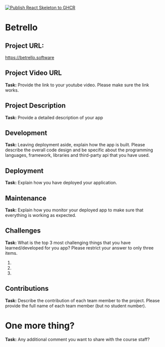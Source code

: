 [![Publish React Skeleton to GHCR](https://github.com/UTSCC09/project-arceus/actions/workflows/build.yaml/badge.svg)](https://github.com/UTSCC09/project-arceus/actions/workflows/build.yaml)

# Betrello

## Project URL:

https://betrello.software

## Project Video URL 

**Task:** Provide the link to your youtube video. Please make sure the link works. 

## Project Description

**Task:** Provide a detailed description of your app

## Development

**Task:** Leaving deployment aside, explain how the app is built. Please describe the overall code design and be specific about the programming languages, framework, libraries and third-party api that you have used. 

## Deployment

**Task:** Explain how you have deployed your application. 

## Maintenance

**Task:** Explain how you monitor your deployed app to make sure that everything is working as expected.

## Challenges

**Task:** What is the top 3 most challenging things that you have learned/developed for you app? Please restrict your answer to only three items. 

1.
2.
3. 

## Contributions

**Task:** Describe the contribution of each team member to the project. Please provide the full name of each team member (but no student number). 

# One more thing? 

**Task:** Any additional comment you want to share with the course staff? 

